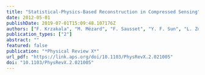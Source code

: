 ```yaml
---
title: "Statistical-Physics-Based Reconstruction in Compressed Sensing"
date: 2012-05-01
publishDate: 2019-07-01T15:09:48.107176Z
authors: ["F. Krzakala", "M. Mézard", "F. Sausset", "Y. F. Sun", "L. Zdeborová"]
publication_types: ["2"]
abstract: ""
featured: false
publication: "*Physical Review X*"
url_pdf: "https://link.aps.org/doi/10.1103/PhysRevX.2.021005"
doi: "10.1103/PhysRevX.2.021005"
---
```


